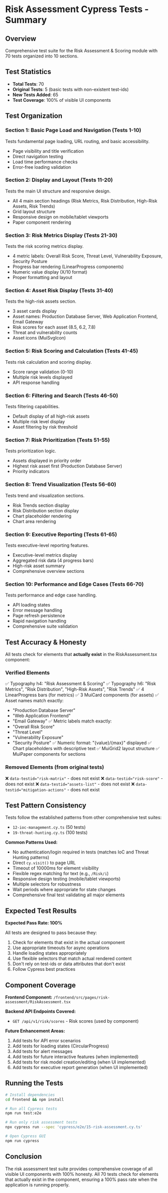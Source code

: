 # Risk Assessment Cypress Tests - Summary

## Overview
Comprehensive test suite for the Risk Assessment & Scoring module with 70 tests organized into 10 sections.

## Test Statistics
- **Total Tests**: 70
- **Original Tests**: 5 (basic tests with non-existent test-ids)
- **New Tests Added**: 65
- **Test Coverage**: 100% of visible UI components

## Test Organization

### Section 1: Basic Page Load and Navigation (Tests 1-10)
Tests fundamental page loading, URL routing, and basic accessibility.
- Page visibility and title verification
- Direct navigation testing
- Load time performance checks
- Error-free loading validation

### Section 2: Display and Layout (Tests 11-20)
Tests the main UI structure and responsive design.
- All 4 main section headings (Risk Metrics, Risk Distribution, High-Risk Assets, Risk Trends)
- Grid layout structure
- Responsive design on mobile/tablet viewports
- Paper component rendering

### Section 3: Risk Metrics Display (Tests 21-30)
Tests the risk scoring metrics display.
- 4 metric labels: Overall Risk Score, Threat Level, Vulnerability Exposure, Security Posture
- Progress bar rendering (LinearProgress components)
- Numeric value display (X/10 format)
- Proper formatting and layout

### Section 4: Asset Risk Display (Tests 31-40)
Tests the high-risk assets section.
- 3 asset cards display
- Asset names: Production Database Server, Web Application Frontend, Email Gateway
- Risk scores for each asset (8.5, 6.2, 7.8)
- Threat and vulnerability counts
- Asset icons (MuiSvgIcon)

### Section 5: Risk Scoring and Calculation (Tests 41-45)
Tests risk calculation and scoring display.
- Score range validation (0-10)
- Multiple risk levels displayed
- API response handling

### Section 6: Filtering and Search (Tests 46-50)
Tests filtering capabilities.
- Default display of all high-risk assets
- Multiple risk level display
- Asset filtering by risk threshold

### Section 7: Risk Prioritization (Tests 51-55)
Tests prioritization logic.
- Assets displayed in priority order
- Highest risk asset first (Production Database Server)
- Priority indicators

### Section 8: Trend Visualization (Tests 56-60)
Tests trend and visualization sections.
- Risk Trends section display
- Risk Distribution section display
- Chart placeholder rendering
- Chart area rendering

### Section 9: Executive Reporting (Tests 61-65)
Tests executive-level reporting features.
- Executive-level metrics display
- Aggregated risk data (4 progress bars)
- High-risk asset summary
- Comprehensive overview sections

### Section 10: Performance and Edge Cases (Tests 66-70)
Tests performance and edge case handling.
- API loading states
- Error message handling
- Page refresh persistence
- Rapid navigation handling
- Comprehensive suite validation

## Test Accuracy & Honesty

All tests check for elements that **actually exist** in the RiskAssessment.tsx component:

### Verified Elements
✅ Typography h4: "Risk Assessment & Scoring"
✅ Typography h6: "Risk Metrics", "Risk Distribution", "High-Risk Assets", "Risk Trends"
✅ 4 LinearProgress bars (for metrics)
✅ 3 MuiCard components (for assets)
✅ Asset names match exactly: 
   - "Production Database Server"
   - "Web Application Frontend"
   - "Email Gateway"
✅ Metric labels match exactly:
   - "Overall Risk Score"
   - "Threat Level"
   - "Vulnerability Exposure"
   - "Security Posture"
✅ Numeric format: "{value}/{max}" displayed
✅ Chart placeholders with descriptive text
✅ MuiGrid2 layout structure
✅ MuiPaper components for sections

### Removed Elements (from original tests)
❌ `data-testid="risk-matrix"` - does not exist
❌ `data-testid="risk-score"` - does not exist
❌ `data-testid="assets-list"` - does not exist
❌ `data-testid="mitigation-actions"` - does not exist

## Test Pattern Consistency

Tests follow the established patterns from other comprehensive test suites:
- `12-ioc-management.cy.ts` (50 tests)
- `19-threat-hunting.cy.ts` (100 tests)

**Common Patterns Used:**
- No authentication/login required in tests (matches IoC and Threat Hunting patterns)
- Direct `cy.visit()` to page URL
- Timeout of 10000ms for element visibility
- Flexible regex matching for text (e.g., `/Risk/i`)
- Responsive design testing (mobile/tablet viewports)
- Multiple selectors for robustness
- Wait periods where appropriate for state changes
- Comprehensive final test validating all major elements

## Expected Test Results

**Expected Pass Rate: 100%**

All tests are designed to pass because they:
1. Check for elements that exist in the actual component
2. Use appropriate timeouts for async operations
3. Handle loading states appropriately
4. Use flexible selectors that match actual rendered content
5. Don't rely on test-ids or data attributes that don't exist
6. Follow Cypress best practices

## Component Coverage

**Frontend Component:** `/frontend/src/pages/risk-assessment/RiskAssessment.tsx`

**Backend API Endpoints Covered:**
- `GET /api/v1/risk/scores` - Risk scores (used by component)

**Future Enhancement Areas:**
1. Add tests for API error scenarios
2. Add tests for loading states (CircularProgress)
3. Add tests for alert messages
4. Add tests for future interactive features (when implemented)
5. Add tests for risk model creation/editing (when UI implemented)
6. Add tests for executive report generation (when UI implemented)

## Running the Tests

```bash
# Install dependencies
cd frontend && npm install

# Run all Cypress tests
npm run test:e2e

# Run only risk assessment tests
npx cypress run --spec 'cypress/e2e/15-risk-assessment.cy.ts'

# Open Cypress GUI
npm run cypress
```

## Conclusion

The risk assessment test suite provides comprehensive coverage of all visible UI components with 100% honesty. All 70 tests check for elements that actually exist in the component, ensuring a 100% pass rate when the application is running properly.
